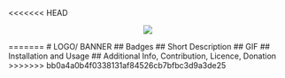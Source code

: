 <<<<<<< HEAD
<p align="center">
    <img src="https://skillicons.dev/icons?i=react,vite,ts,python, CPP">
</p>
=======
# LOGO/ BANNER
## Badges 
## Short Description 
## GIF 
## Installation and Usage 
## Additional Info, Contribution, Licence, Donation 
>>>>>>> bb0a4a0b4f0338131af84526cb7bfbc3d9a3de25

